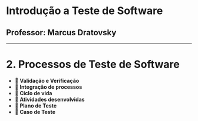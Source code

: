 # Introdução a Teste de Software

## Professor: Marcus Dratovsky

---

# 2. Processos de Teste de Software

- 🔄 **Validação e Verificação**
- 🔄 **Integração de processos**
- 🔄 **Ciclo de vida**
- 🔄 **Atividades desenvolvidas**
- 🔄 **Plano de Teste**
- 🔄 **Caso de Teste**

